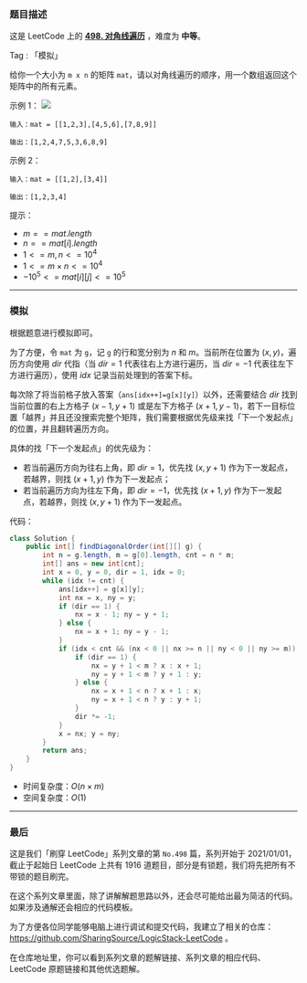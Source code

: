 ### 题目描述

这是 LeetCode 上的 **[498. 对角线遍历](https://leetcode.cn/problems/diagonal-traverse/solution/by-ac_oier-yw5x/)** ，难度为 **中等**。

Tag : 「模拟」



给你一个大小为 `m x n` 的矩阵 `mat`，请以对角线遍历的顺序，用一个数组返回这个矩阵中的所有元素。

示例 1：
![](https://assets.leetcode.com/uploads/2021/04/10/diag1-grid.jpg)
```
输入：mat = [[1,2,3],[4,5,6],[7,8,9]]

输出：[1,2,4,7,5,3,6,8,9]
```
示例 2：
```
输入：mat = [[1,2],[3,4]]

输出：[1,2,3,4]
```

提示：
* $m == mat.length$
* $n == mat[i].length$
* $1 <= m, n <= 10^4$
* $1 <= m \times n <= 10^4$
* $-10^5 <= mat[i][j] <= 10^5$

---

### 模拟

根据题意进行模拟即可。

为了方便，令 `mat` 为 `g`，记 `g` 的行和宽分别为 $n$ 和 $m$。当前所在位置为 $(x, y)$，遍历方向使用 $dir$ 代指（当 $dir = 1$ 代表往右上方进行遍历，当 $dir = -1$ 代表往左下方进行遍历），使用 $idx$ 记录当前处理到的答案下标。

每次除了将当前格子放入答案（`ans[idx++]=g[x][y]`）以外，还需要结合 $dir$ 找到当前位置的右上方格子 $(x - 1, y + 1)$ 或是左下方格子 $(x + 1, y - 1)$，若下一目标位置「越界」并且还没搜索完整个矩阵，我们需要根据优先级来找「下一个发起点」的位置，并且翻转遍历方向。

具体的找「下一个发起点」的优先级为：

* 若当前遍历方向为往右上角，即 $dir = 1$，优先找 $(x, y + 1)$ 作为下一发起点，若越界，则找 $(x + 1, y)$ 作为下一发起点；
* 若当前遍历方向为往左下角，即 $dir = -1$，优先找 $(x + 1, y)$ 作为下一发起点，若越界，则找 $(x, y + 1)$ 作为下一发起点。

代码：
```java
class Solution {
    public int[] findDiagonalOrder(int[][] g) {
        int n = g.length, m = g[0].length, cnt = n * m;
        int[] ans = new int[cnt];
        int x = 0, y = 0, dir = 1, idx = 0;
        while (idx != cnt) {
            ans[idx++] = g[x][y];
            int nx = x, ny = y;
            if (dir == 1) {
                nx = x - 1; ny = y + 1;
            } else {
                nx = x + 1; ny = y - 1;
            }
            if (idx < cnt && (nx < 0 || nx >= n || ny < 0 || ny >= m)) {
                if (dir == 1) {
                    nx = y + 1 < m ? x : x + 1;
                    ny = y + 1 < m ? y + 1 : y;
                } else {
                    nx = x + 1 < n ? x + 1 : x;
                    ny = x + 1 < n ? y : y + 1;
                }
                dir *= -1;
            }
            x = nx; y = ny;
        }
        return ans;
    }
}
```
* 时间复杂度：$O(n \times m)$
* 空间复杂度：$O(1)$

---

### 最后

这是我们「刷穿 LeetCode」系列文章的第 `No.498` 篇，系列开始于 2021/01/01，截止于起始日 LeetCode 上共有 1916 道题目，部分是有锁题，我们将先把所有不带锁的题目刷完。

在这个系列文章里面，除了讲解解题思路以外，还会尽可能给出最为简洁的代码。如果涉及通解还会相应的代码模板。

为了方便各位同学能够电脑上进行调试和提交代码，我建立了相关的仓库：https://github.com/SharingSource/LogicStack-LeetCode 。

在仓库地址里，你可以看到系列文章的题解链接、系列文章的相应代码、LeetCode 原题链接和其他优选题解。

